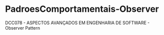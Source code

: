 # PadroesComportamentais-Observer
DCC078 - ASPECTOS AVANÇADOS EM ENGENHARIA DE SOFTWARE - Observer Pattern
